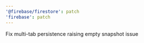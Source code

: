 ```yaml
---
'@firebase/firestore': patch
'firebase': patch
---
```


Fix multi-tab persistence raising empty snapshot issue
